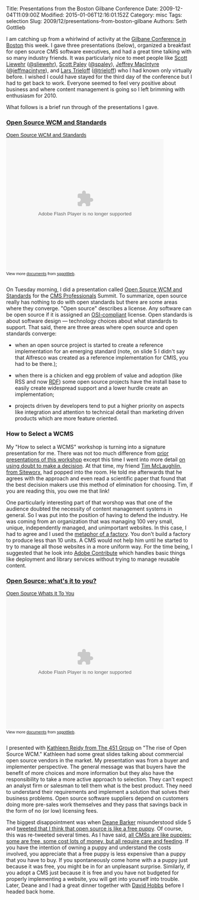 Title: Presentations from the Boston Gilbane Conference
Date: 2009-12-04T11:09:00Z
Modified: 2015-01-06T12:16:01.152Z
Category: misc
Tags: selection
Slug: 2009/12/presentations-from-boston-gilbane
Authors: Seth Gottlieb

I am catching up from a whirlwind of activity at the [Gilbane Conference in Boston](http://gilbaneboston.com/) this week. I gave three presentations (below), organized a breakfast for open source CMS software executives, and had a great time talking with so many industry friends. It was particularly nice to meet people like [Scott Liewehr](http://gilbane.com/blog/mt-cp.cgi?__mode=view&amp;blog_id=44&amp;id=221) ([@sliewehr](http://twitter.com/sliewehr)), [Scott Paley](http://brandinteractivism.com/) ([@spaley](http://twitter.com/spaley)), [Jeffrey MacIntyre](http://predicate-llc.com/) ([@jeffmacintyre](http://twitter.com/jeffmacintyre)), and [Lars Trieloff](http://lars.mp) ([@trieloff](http://twitter.com/trieloff)) who I had known only virtually before. I wished I could have stayed for the third day of the conference but I had to get back to work. Everyone seemed to feel very positive about business and where content management is going so I left brimming with enthusiasm for 2010.

  

What follows is a brief run through of the presentations I gave.

  
  

### [Open Source WCM and Standards](http://www.slideshare.net/sggottlieb/open-source-wcm-and-standards)

  

<div id="__ss_2649314" style="width:425px;text-align:left"><a href="http://www.slideshare.net/sggottlieb/open-source-wcm-and-standards" style="font:14px Helvetica,Arial,Sans-serif;display:block;margin:12px 0 3px 0;text-decoration:underline;" title="Open Source WCM and Standards">Open Source WCM and Standards</a><object height="355" style="margin:0px" width="425"><param name="movie" value="http://static.slidesharecdn.com/swf/ssplayer2.swf?doc=cmpros-091204082034-phpapp01&amp;stripped_title=open-source-wcm-and-standards"/><param name="allowFullScreen" value="true"/><param name="allowScriptAccess" value="always"/><embed allowfullscreen="true" allowscriptaccess="always" height="355" src="http://static.slidesharecdn.com/swf/ssplayer2.swf?doc=cmpros-091204082034-phpapp01&amp;stripped_title=open-source-wcm-and-standards" type="application/x-shockwave-flash" width="425"/></object><div style="font-size:11px;font-family:tahoma,arial;height:26px;padding-top:2px;">View more <a href="http://www.slideshare.net/" style="text-decoration:underline;">documents</a> from <a href="http://www.slideshare.net/sggottlieb" style="text-decoration:underline;">sggottlieb</a>.</div></div>

  

On Tuesday morning, I did a presentation called [Open Source WCM and Standards](http://www.slideshare.net/sggottlieb/open-source-wcm-and-standards) for the [CMS Professionals](http://cmprofessionals.org/) Summit. To summarize, open source really has nothing to do with open standards but there are some areas where they converge. "Open source" describes a license. Any software can be open source if it is assigned an [OSI-compliant](http://www.opensource.org/docs/osd) license. Open standards is about software design — technology choices about what standards to support. That said, there are three areas where open source and open standards converge:  

*   when an open source project is started to create a reference implementation for an emerging standard (note, on slide 5 I didn't say that Alfresco was created as a reference implementation for CMIS, you had to be there.);  
    
*   when there is a chicken and egg problem of value and adoption (like RSS and now [RDF](http://en.wikipedia.org/wiki/Resource_Description_Framework)) some open source projects have the install base to easily create widespread support and a lower hurdle create an implementation;  
    
*   projects driven by developers tend to put a higher priority on aspects like integration and attention to technical detail than marketing driven products which are more feature oriented.  
    

  

### How to Select a WCMS

  

My "How to select a WCMS" workshop is turning into a signature presentation for me. There was not too much difference from [prior presentations of this workshop](http://www.slideshare.net/sggottlieb/selection-workshop-slides-from-gilbane-san-francisco-2009-conference) except this time I went into more detail [on using doubt to make a decision](http://www.contenthere.net/2009/03/doubt.html). At that time, my friend [Tim McLaughlin, from Siteworx,](http://www.siteworx.com/company/leadership/tim_mclaughlin/) had popped into the room. He told me afterwards that he agrees with the approach and even read a scientific paper that found that the best decision makers use this method of elimination for choosing. Tim, if you are reading this, you owe me that link!  

One particularly interesting part of that worshop was that one of the audience doubted the necessity of content management systems in general. So I was put into the position of having to defend the industry. He was coming from an organization that was managing 100 very small, unique, independently managed, and unimportant websites. In this case, I had to agree and I used the [metaphor of a factory](http://www.contenthere.net/2009/07/you-bought-a-web-page-factory-not-a-webmaster-android.html). You don't build a factory to produce less than 10 units. A CMS would not help him until he started to try to manage all those websites in a more uniform way. For the time being, I suggested that he look into [Adobe Contribute](http://www.adobe.com/products/contribute/) which handles basic things like deployment and library services without trying to manage reusable content. 

  
  

### [Open Source: what's it to you?](http://www.slideshare.net/sggottlieb/open-source-whats-it-to-you)

  

<div id="__ss_2648532" style="width:425px;text-align:left"><a href="http://www.slideshare.net/sggottlieb/open-source-whats-it-to-you" style="font:14px Helvetica,Arial,Sans-serif;display:block;margin:12px 0 3px 0;text-decoration:underline;" title="Open Source Whats It To You">Open Source Whats It To You</a><object height="355" style="margin:0px" width="425"><param name="movie" value="http://static.slidesharecdn.com/swf/ssplayer2.swf?doc=opensourcewhatsittoyou-091204060416-phpapp02&amp;stripped_title=open-source-whats-it-to-you"/><param name="allowFullScreen" value="true"/><param name="allowScriptAccess" value="always"/><embed allowfullscreen="true" allowscriptaccess="always" height="355" src="http://static.slidesharecdn.com/swf/ssplayer2.swf?doc=opensourcewhatsittoyou-091204060416-phpapp02&amp;stripped_title=open-source-whats-it-to-you" type="application/x-shockwave-flash" width="425"/></object><div style="font-size:11px;font-family:tahoma,arial;height:26px;padding-top:2px;">View more <a href="http://www.slideshare.net/" style="text-decoration:underline;">documents</a> from <a href="http://www.slideshare.net/sggottlieb" style="text-decoration:underline;">sggottlieb</a>.</div></div>

  

I presented with [Kathleen Reidy from The 451 Group](http://www.webmergers.com/about/bio_detail.php?eid=294) on "The rise of Open Source WCM." Kathleen had some great slides talking about commercial open source vendors in the market. My presentation was from a buyer and implementer perspective. The general message was that buyers have the benefit of more choices and more information but they also have the responsibility to take a more active approach to selection. They can't expect an analyst firm or salesman to tell them what is the best product. They need to understand their requirements and implement a solution that solves their business problems. Open source software suppliers depend on customers doing more pre-sales work themselves and they pass that savings back in the form of no (or low) licensing fees.  

The biggest disappointment was when [Deane Barker](http://gadgetopia.com/) misunderstood slide 5 and [tweeted that I think that open source is like a free puppy](http://twitter.com/gadgetopia/status/6278017713). Of course, this was re-tweeted several times. As I have said, [all CMSs are like puppies: some are free, some cost lots of money, but all require care and feeding](http://www.contenthere.net/2008/12/interwovens-foss-fud.html). If you have the intention of owning a puppy and understand the costs involved, you appreciate that a free puppy is less expensive than a puppy that you have to buy. If you spontaneously come home with a a puppy just because it was free, you might be in for an unpleasant surprise. Similarly, if you adopt a CMS just because it is free and you have not budgeted for properly implementing a website, you will get into yourself into trouble. Later, Deane and I had a great dinner together with [David Hobbs](http://hobbsontech.com/) before I headed back home. 
